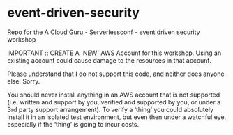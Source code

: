 # event-driven-security

Repo for the A Cloud Guru - Serverlessconf - event driven security workshop

IMPORTANT :: CREATE A 'NEW' AWS Account for this workshop. Using an existing account could cause damage to the resources in that account.

Please understand that I do not support this code, and neither does anyone else. Sorry.

You should never install anything in an AWS account that is not supported (i.e. written and support by you, verified and supported by you, or under a 3rd party support arrangement).  To verify a ‘thing’ you could absolutely install it in an isolated test environment, but even then under a watchful eye, especially if the ‘thing’ is going to incur costs.
